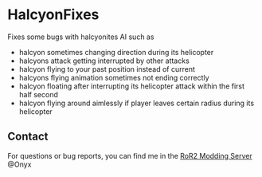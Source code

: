 # HalcyonFixes

Fixes some bugs with halcyonites AI such as

- halcyon sometimes changing direction during its helicopter
- halcyons attack getting interrupted by other attacks
- halcyon flying to your past position instead of current
- halcyons flying animation sometimes not ending correctly
- halcyon floating after interrupting its helicopter attack within the first half second
- halcyon flying around aimlessly if player leaves certain radius during its helicopter

## Contact
For questions or bug reports, you can find me in the [RoR2 Modding Server](https://discord.gg/YxEdVK7xWM) @Onyx
